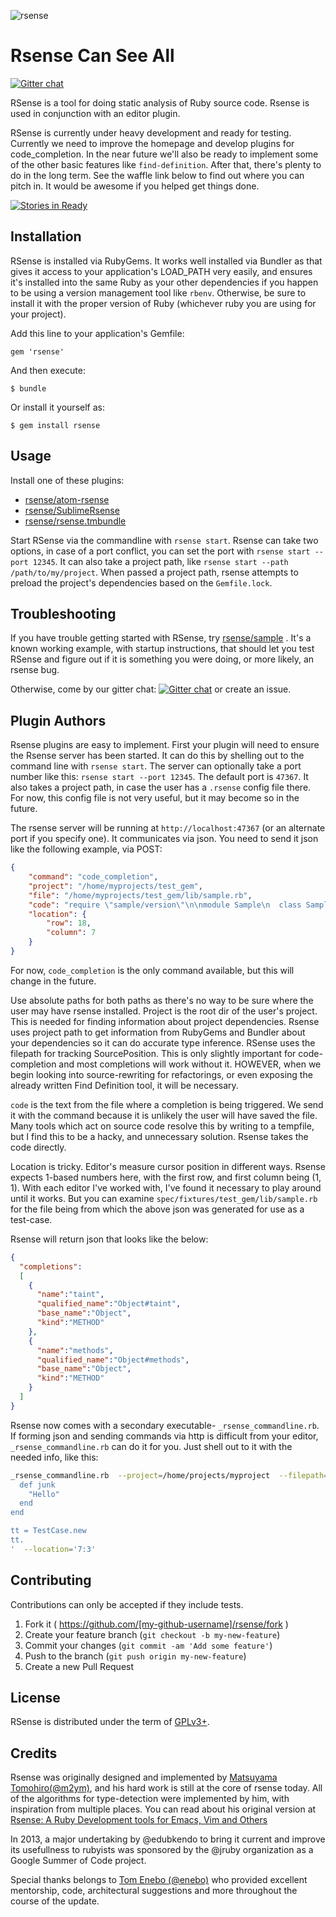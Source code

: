 ![rsense](https://cloud.githubusercontent.com/assets/1395968/2978144/51565ee2-dbb5-11e3-9b94-e97a37739d03.png)

# Rsense Can See All

[![Gitter chat](https://badges.gitter.im/rsense/rsense.png)](https://gitter.im/rsense/rsense)

RSense is a tool for doing static analysis of Ruby source code. Rsense is used in conjunction with an editor plugin.

RSense is currently under heavy development and ready for testing.  Currently we need to improve the homepage and develop plugins for code_completion.  In the near future we'll also be ready to implement some of the other basic features like `find-definition`. After that, there's plenty to do in the long term.  See the waffle link below to find out where you can pitch in. It would be awesome if you helped get things done.

[![Stories in Ready](https://badge.waffle.io/rsense/rsense.png?label=ready&title=Ready)](https://waffle.io/rsense/rsense)


## Installation
RSense is installed via RubyGems. It works well installed via Bundler as that gives it access to your application's LOAD_PATH very easily, and ensures it's installed into the same Ruby as your other dependencies if you happen to be using a version management tool like `rbenv`.  Otherwise, be sure to install it with the proper version of Ruby (whichever ruby you are using for your project).

Add this line to your application's Gemfile:

    gem 'rsense'

And then execute:

    $ bundle

Or install it yourself as:

    $ gem install rsense

## Usage

Install one of these plugins:
-  [rsense/atom-rsense](https://atom.io/packages/rsense)
-  [rsense/SublimeRsense](https://github.com/rsense/SublimeRsense)
-  [rsense/rsense.tmbundle](https://github.com/rsense/rsense.tmbundle)

Start RSense via the commandline with `rsense start`.  Rsense can take two options, in case of a port conflict, you can set the port with `rsense start --port 12345`.  It can also take a project path, like `rsense start --path /path/to/my/project`.  When passed a project path, rsense attempts to preload the project's dependencies based on the `Gemfile.lock`.

## Troubleshooting

If you have trouble getting started with RSense, try [rsense/sample](https://github.com/rsense/sample) . It's a known working example, with startup instructions, that should let you test RSense and figure out if it is something you were doing, or more likely, an rsense bug.

Otherwise, come by our gitter chat: [![Gitter chat](https://badges.gitter.im/rsense/rsense.png)](https://gitter.im/rsense/rsense) or create an issue.

## Plugin Authors

Rsense plugins are easy to implement.  First your plugin will need to ensure the Rsense server has been started.  It can do this by shelling out to the command line with `rsense start`.  The server can optionally take a port number like this: `rsense start --port 12345`. The default port is `47367`. It also takes a project path, in case the user has a `.rsense` config file there.  For now, this config file is not very useful, but it may become so in the future.

The rsense server will be running at `http://localhost:47367` (or an alternate port if you specify one).  It communicates via json.  You need to send it json like the following example, via POST:

```json
{
    "command": "code_completion",
    "project": "/home/myprojects/test_gem",
    "file": "/home/myprojects/test_gem/lib/sample.rb",
    "code": "require \"sample/version\"\n\nmodule Sample\n  class Sample\n    attr_accessor :simple\n\n    def initialize\n      @simple = \"simple\"\n    end\n\n    def another\n      \"another\"\n    end\n  end\nend\n\nsample = Sample::Sample.new\nsample",
    "location": {
        "row": 18,
        "column": 7
    }
}
```

For now, `code_completion` is the only command available, but this will change in the future. 

Use absolute paths for both paths as there's no way to be sure where the user may have rsense installed. Project is the root dir of the user's project. This is needed for finding information about project dependencies. Rsense uses project path to get information from RubyGems and Bundler about your dependencies so it can do accurate type inference. RSense uses the filepath for tracking SourcePosition. This is only slightly important for code-completion and most completions will work without it. HOWEVER, when we begin looking into source-rewriting for refactorings, or even exposing the already written Find Definition tool, it will be necessary. 

`code` is the text from the file where a completion is being triggered. We send it with the command because it is unlikely the user will have saved the file.  Many tools which act on source code resolve this by writing to a tempfile, but I find this to be a hacky, and unnecessary solution. Rsense takes the code directly.

Location is tricky. Editor's measure cursor position in different ways. Rsense expects 1-based numbers here, with the first row, and first column being (1, 1). With each editor I've worked with, I've found it necessary to play around until it works. But you can examine `spec/fixtures/test_gem/lib/sample.rb` for the file being from which the above json was generated for use as a test-case.

Rsense will return json that looks like the below:

```json
{
  "completions":
  [
    {
      "name":"taint",
      "qualified_name":"Object#taint",
      "base_name":"Object",
      "kind":"METHOD"
    },
    {
      "name":"methods",
      "qualified_name":"Object#methods",
      "base_name":"Object",
      "kind":"METHOD"
    }
  ]
}

```
Rsense now comes with a secondary executable- `_rsense_commandline.rb`. If forming json and sending commands via http is difficult from your editor, `_rsense_commandline.rb` can do it for you.  Just shell out to it with the needed info, like this:

```bash
_rsense_commandline.rb  --project=/home/projects/myproject  --filepath=/home/projects/myproject/lib/test_case.rb  --text='class TestCase
  def junk
    "Hello"
  end
end

tt = TestCase.new
tt.
'  --location='7:3'
```

## Contributing

Contributions can only be accepted if they include tests.

1. Fork it ( https://github.com/[my-github-username]/rsense/fork )
2. Create your feature branch (`git checkout -b my-new-feature`)
3. Commit your changes (`git commit -am 'Add some feature'`)
4. Push to the branch (`git push origin my-new-feature`)
5. Create a new Pull Request

## License

RSense is distributed under the term of
[GPLv3+](http://gplv3.fsf.org/).

## Credits

Rsense was originally designed and implemented by [Matsuyama Tomohiro(@m2ym)](https://github.com/m2ym/), and his hard work is still at the core of rsense today.  All of the algorithms for type-detection were implemented by him, with inspiration from multiple places.  You can read about his original version at [Rsense: A Ruby Development tools for Emacs, Vim and Others](http://cx4a.org/software/rsense/)

In 2013, a major undertaking by @edubkendo to bring it current and improve its usefullness to rubyists was sponsored by the @jruby organization as a Google Summer of Code project.

Special thanks belongs to [Tom Enebo (@enebo)](https://github.com/enebo) who provided excellent mentorship, code, architectural suggestions and more throughout the course of the update.
